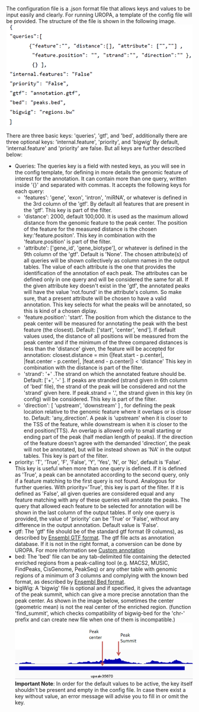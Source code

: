 The configuration file is a .json format file that allows keys and values to be input easily and clearly. 
For running UROPA, a template of the config file will be provided. The structure of the file is shown in the following image. 
![config-file](img/config.png "Configuration file example: A config file will be downloaded when UROPA is installed. The fields are empty to be filled in. Please accord further instructions for a proper annotation.")

There are three basic keys: 'queries', 'gtf', and 'bed', additionally there are three optional keys: 'internal.feature', 'priority', and 'bigwig'
By default, 'internal.feature' and 'priority' are false. But all keys are further described below:

* Queries: The queries key is a field with nested keys, as you will see in the config template, for defining in more details the genomic feature of interest for the annotation. It can contain more than one query, written inside '{}' and separated with commas. It accepts the following keys for each query:
	* 'features': 'gene', 'exon', 'intron', 'miRNA', or whatever is defined in the 3rd column of the 'gtf'. By default all features that are present in the 'gtf'. This key is part of the filter.
	* 'distance': 2000, default 100,000. It is used as the maximum allowd distance from the genomic feature to the peak center. The position of the feature for the measured distance is the chosen key:'feature.positon'. This key in combination with the 'feature.position' is part of the filter.
	* 'attribute': ['gene_id', 'gene_biotype'], or whatever is defined in the 9th column of the 'gtf'. Default is 'None'. The chosen attribute(s) of all queries will be shown collectively as column names in the output tables. The value of each attribute is the one that provides the identification of the annotation of each peak. The attributes can be defined only in one query and will be considered the same for all. If the given attribute key doesn't exist in the 'gtf', the annotated peaks will have the value 'not.found' in the attribute's column. So make sure, that a present attribute will be chosen to have a valid annotation. This key selects for what the peaks will be annotated, so this is kind of a chosen diplay.
	* 'feature.position': 'start'. The position from which the distance to the peak center will be measured for annotating the peak with the best feature (the closest). Default:  ['start', 'center', 'end']. If default values used, the distance of all positions will be measured from the peak center and if the minimum of the three compared distances is less than the 'distance' given, the feature will be accepted for annotation: closest.distance = min (\|feat.start - p.center\|, \|feat.center - p.center\|, \|feat.end - p.center\|)   < 'distance' 
	This key in combination with the distance is part of the filter.
	* 'strand': '+' .The strand on which the annotated feature should be. Default: ['+', '-' ]. If peaks are stranded (strand given in 6th column of 'bed' file), the strand of the peak will be considered and not the 'strand' given here. If peak.strand = '.', the strand given in this key (in config) will be considered. This key is part of the filter.
	* 'direction': [ 'upstream', 'downstream' ] , for defining the peak location relative to the genomic feature where it overlaps or is closer to. Default: 'any_direction'. A peak is 'upstream' when it is closer to the TSS of the feature, while downstream is when it is closer to the end position(TTS). An overlap is allowed only to small starting or ending part of the peak (half median length of peaks). If the direction of the feature doesn't agree with the demanded 'direction', the peak will not be annotated, but will be instead shown as 'NA' in the output tables. This key is part of the filter.
* priority: 'T', 'True', 'F', 'False', 'Y', 'Yes', 'N', or 'No', default is 'False'. This key is useful when more than one query is defined. If it is defined as 'True', a peak can be annotated according to the second query, only if a feature matching to the first query is not found. Analogous for further queries. With priority='True', this key is part of the filter. If it is defined as 'False', all given queries are considered equal and any feature matching with any of these queries will annotate the peaks. The query that allowed each feature to be selected for annotation will be shown in the last column of the output tables. If only one query is provided, the value of 'priority' can be 'True' or 'False', without any difference in the output annotation. Default value is 'False'.
* gtf: The 'gtf' file should be of the standard gtf format (9 columns), as described by [Ensembl GTF format](http://www.ensembl.org/info/website/upload/gff.html>). The gtf file acts as annotation database. If it is not in the right format, a conversion can be done by UROPA. For more information see [Custom annotation](custom.md)
* bed: The 'bed' file can be any tab-delimited file containing the detected enriched regions from a peak-calling tool (e.g. MACS2, MUSIC, FindPeaks, CisGenome, PeakSeq) or any other table with genomic regions of a minimum of 3 columns and complying with the known bed format, as described by [Ensembl Bed format](http://www.ensembl.org/info/website/upload/bed.html).
* bigWig: A 'bigwig' file is optional and if specified, it gives the advantage of the peak summit, which can give a more precise annotation than the peak center. As shown in the image below, sometimes the center (geometric mean) is not the real center of the enriched region. (function 'find_summit', which checks compatibility of bigwig-bed for the 'chr-' prefix and can create new file when one of them is incompatible.)
![summit](img/summit.png "Different distance calculation when bigwig file is given: The summit is the real local maxima of the enriched region, and the distance will be calculated from this location. This leads to a more precise annotation.")
**Important Note**: In order for the default values to be active, the key itself shouldn't be present and empty in the config file.
In case there exist a key without value, an error message will advise you to fill in or omit the key.  